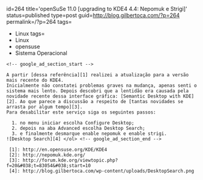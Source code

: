 id=264
title='openSuSe 11.0 [upgrading to KDE4 4.4: Nepomuk e Strigi]'
status=published
type=post
guid=http://blog.gilbertoca.com/?p=264
permalink=/?p=264
tags=
  - Linux
tags=
  - Linux
  - opensuse
  - Sistema Operacional
~~~~~~
<!-- google_ad_section_start -->

A partir [dessa referência][1] realizei a atualização para a versão mais recente do KDE4.  
Inicialmente não constatei problemas graves na mudança, apenas senti o sistema mais lento. Depois descobri que a lentidão era causada pela novidade recente dessa interface gráfica: [Semantic Desktop with KDE][2]. Ao que parece a discussão a respeito de [tantas novidades se arrasta por algum tempo][3].  
Para desabilitar este serviço siga os seguintes passos:

  1. no menu iniciar escolha Configure Desktop;
  2. depois na aba Advanced escolha Desktop Search;
  3. e finalmente desmarque enable nepomuk e enable strigi. 
![Desktop Search][4] </ol> <!-- google_ad_section_end -->

 [1]: http://en.opensuse.org/KDE/KDE4
 [2]: http://nepomuk.kde.org/
 [3]: http://forum.kde.org/viewtopic.php?f=20&#038;t=83054&#038;start=10
 [4]: http://blog.gilbertoca.com/wp-content/uploads/DesktopSearch.png